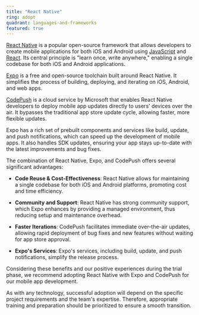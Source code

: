 ```yaml
---
title: "React Native"
ring: adopt
quadrant: languages-and-frameworks
featured: true
---
```


[React Native](https://reactnative.dev/) is a popular open-source framework that allows developers to create mobile applications for both iOS and Android using [JavaScript](/languages-and-frameworks/javascript) and [React](/languages-and-frameworks/react). Its central principle is "learn once, write anywhere," enabling a single codebase for both iOS and Android applications.

[Expo](https://expo.io/) is a free and open-source toolchain built around React Native. It simplifies the process of building, deploying, and iterating on iOS, Android, and web apps.

[CodePush](https://microsoft.github.io/code-push/) is a cloud service by Microsoft that enables React Native developers to deploy mobile app updates directly to users' devices over the air. It bypasses the traditional app store update cycle, allowing faster, more flexible updates.

Expo has a rich set of prebuilt components and services like build, update, and push notifications, which can speed up the development of mobile apps. It also handles SDK updates, ensuring your app stays up-to-date with the latest improvements and bug fixes.

The combination of React Native, Expo, and CodePush offers several significant advantages:

- **Code Reuse & Cost-Effectiveness**: React Native allows for maintaining a single codebase for both iOS and Android platforms, promoting cost and time efficiency.

- **Community and Support**: React Native has strong community support, which Expo enhances by providing a managed environment, thus reducing setup and maintenance overhead.

- **Faster Iterations**: CodePush facilitates immediate over-the-air updates, allowing rapid deployment of bug fixes and new features without waiting for app store approval.

- **Expo's Services**: Expo's services, including build, update, and push notifications, simplify the release process.

Considering these benefits and our positive experiences during the trial phase, we recommend adopting React Native with Expo and CodePush for our mobile app development.

As with any technology, successful adoption will depend on the specific project requirements and the team's expertise. Therefore, appropriate training and preparation should be prioritized to ensure a smooth transition.
